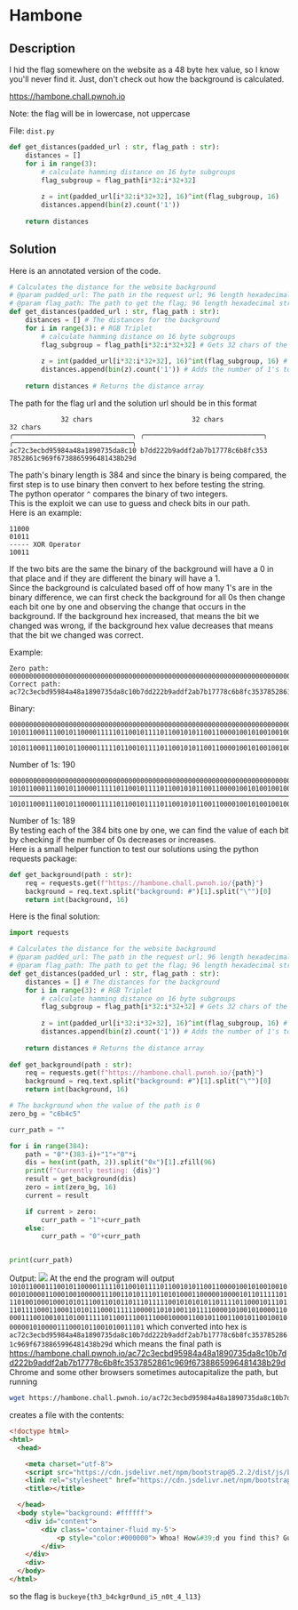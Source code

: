 # Hambone

## Description
I hid the flag somewhere on the website as a 48 byte hex value, so I know you'll never find it. Just, don't check out how the background is calculated.

https://hambone.chall.pwnoh.io

Note: the flag will be in lowercase, not uppercase

File: ``dist.py``

```py
def get_distances(padded_url : str, flag_path : str):
    distances = []
    for i in range(3):
        # calculate hamming distance on 16 byte subgroups
        flag_subgroup = flag_path[i*32:i*32+32]
                
        z = int(padded_url[i*32:i*32+32], 16)^int(flag_subgroup, 16)
        distances.append(bin(z).count('1'))  
        
    return distances
```

## Solution

Here is an annotated version of the code.

```py
# Calculates the distance for the website background
# @param padded_url: The path in the request url; 96 length hexadecimal string
# @param flag_path: The path to get the flag; 96 length hexadecimal string
def get_distances(padded_url : str, flag_path : str):
    distances = [] # The distances for the background
    for i in range(3): # RGB Triplet
        # calculate hamming distance on 16 byte subgroups
        flag_subgroup = flag_path[i*32:i*32+32] # Gets 32 chars of the string based on which iteration it is on
                
        z = int(padded_url[i*32:i*32+32], 16)^int(flag_subgroup, 16) # Gets the bit difference between the current 32 hex section and the flag 32 hex section
        distances.append(bin(z).count('1')) # Adds the number of 1's to the distance
        
    return distances # Returns the distance array
```

The path for the flag url and the solution url should be in this format
```
             32 chars                         32 chars                         32 chars           
╭──────────────────────────────╮ ╭──────────────────────────────╮ ╭──────────────────────────────╮
ac72c3ecbd95984a48a1890735da8c10 b7dd222b9addf2ab7b17778c6b8fc353 7852861c969f6738865996481438b29d
```
The path's binary length is 384 and since the binary is being compared, the first step is to use binary then convert to hex before testing the string.  
The python operator ``^`` compares the binary of two integers.  
This is the exploit we can use to guess and check bits in our path.  
Here is an example:
```
11000
01011
----- XOR Operator
10011
```
If the two bits are the same the binary of the background will have a 0 in that place and if they are different the binary will have a 1.  
Since the background is calculated based off of how many 1's are in the binary difference, we can first check the background for all 0s then change each bit one by one and observing the change that occurs in the background. If the background hex increased, that means the bit we changed was wrong, if the background hex value decreases that means that the bit we changed was correct.

Example:
```
Zero path: 000000000000000000000000000000000000000000000000000000000000000000000000000000000000000000000000
Correct path: ac72c3ecbd95984a48a1890735da8c10b7dd222b9addf2ab7b17778c6b8fc3537852861c969f6738865996481438b29d
```
Binary:
```
000000000000000000000000000000000000000000000000000000000000000000000000000000000000000000000000000000000000000000000000000000000000000000000000000000000000000000000000000000000000000000000000000000000000000000000000000000000000000000000000000000000000000000000000000000000000000000000000000000000000000000000000000000000000000000000000000000000000000000000000000000000000000000000000
101011000111001011000011111011001011110110010101100110000100101001001000101000011000100100000111001101011101101010001100000100001011011111011101001000100010101110011010110111011111001010101011011110110001011101110111100011000110101110001111110000110101001101111000010100101000011000011100100101101001111101100111001110001000011001011001100101100100100000010100001110001011001010011101
────────────────────────────────────────────────────────────────────────────────────────────────────────────────────────────────────────────────────────────────────────────────────────────────────────────────────────────────────────────────────────────────────────────────────────────────────────────────────────────────────────────────────────────────────────────────────────────────
101011000111001011000011111011001011110110010101100110000100101001001000101000011000100100000111001101011101101010001100000100001011011111011101001000100010101110011010110111011111001010101011011110110001011101110111100011000110101110001111110000110101001101111000010100101000011000011100100101101001111101100111001110001000011001011001100101100100100000010100001110001011001010011101
```
Number of 1s: 190
```
000000000000000000000000000000000000000000000000000000000000000000000000000000000000000000000000000000000000000000000000000000000000000000000000000000000000000000000000000000000000000000000000000000000000000000000000000000000000000000000000000000000000000000000000000000000000000000000000000000000000000000000000000000000000000000000000000000000000000000000000000000000000000000000001
101011000111001011000011111011001011110110010101100110000100101001001000101000011000100100000111001101011101101010001100000100001011011111011101001000100010101110011010110111011111001010101011011110110001011101110111100011000110101110001111110000110101001101111000010100101000011000011100100101101001111101100111001110001000011001011001100101100100100000010100001110001011001010011101
────────────────────────────────────────────────────────────────────────────────────────────────────────────────────────────────────────────────────────────────────────────────────────────────────────────────────────────────────────────────────────────────────────────────────────────────────────────────────────────────────────────────────────────────────────────────────────────────
101011000111001011000011111011001011110110010101100110000100101001001000101000011000100100000111001101011101101010001100000100001011011111011101001000100010101110011010110111011111001010101011011110110001011101110111100011000110101110001111110000110101001101111000010100101000011000011100100101101001111101100111001110001000011001011001100101100100100000010100001110001011001010011100
```
Number of 1s: 189  
By testing each of the 384 bits one by one, we can find the value of each bit by checking if the number of 0s decreases or increases.  
Here is a small helper function to test our solutions using the python requests package:
```py
def get_background(path : str):
    req = requests.get(f"https://hambone.chall.pwnoh.io/{path}")
    background = req.text.split("background: #")[1].split("\"")[0]
    return int(background, 16)
```
Here is the final solution:
```python
import requests

# Calculates the distance for the website background
# @param padded_url: The path in the request url; 96 length hexadecimal string
# @param flag_path: The path to get the flag; 96 length hexadecimal string
def get_distances(padded_url : str, flag_path : str):
    distances = [] # The distances for the background
    for i in range(3): # RGB Triplet
        # calculate hamming distance on 16 byte subgroups
        flag_subgroup = flag_path[i*32:i*32+32] # Gets 32 chars of the string based on which iteration it is on
                
        z = int(padded_url[i*32:i*32+32], 16)^int(flag_subgroup, 16) # Gets the bit difference between the current 32 hex section and the flag 32 hex section
        distances.append(bin(z).count('1')) # Adds the number of 1's to the distance
        
    return distances # Returns the distance array
    
def get_background(path : str):
    req = requests.get(f"https://hambone.chall.pwnoh.io/{path}")
    background = req.text.split("background: #")[1].split("\"")[0]
    return int(background, 16)

# The background when the value of the path is 0
zero_bg = "c6b4c5"

curr_path = ""

for i in range(384):
    path = "0"*(383-i)+"1"+"0"*i
    dis = hex(int(path, 2)).split("0x")[1].zfill(96)
    print(f"Currently testing: {dis}")
    result = get_background(dis)
    zero = int(zero_bg, 16)
    current = result

    if current > zero:
        curr_path = "1"+curr_path
    else:
        curr_path = "0"+curr_path


print(curr_path)
```
Output:
![](https://i.mrxbox98.me/file/2022/11/WindowsTerminal_pGQ4KOPO6G.gif)
At the end the program will output ``101011000111001011000011111011001011110110010101100110000100101001001000101000011000100100000111001101011101101010001100000100001011011111011101001000100010101110011010110111011111001010101011011110110001011101110111100011000110101110001111110000110101001101111000010100101000011000011100100101101001111101100111001110001000011001011001100101100100100000010100001110001011001010011101`` which converted into hex is ``ac72c3ecbd95984a48a1890735da8c10b7dd222b9addf2ab7b17778c6b8fc3537852861c969f6738865996481438b29d`` which means the final path is https://hambone.chall.pwnoh.io/ac72c3ecbd95984a48a1890735da8c10b7dd222b9addf2ab7b17778c6b8fc3537852861c969f6738865996481438b29d  
Chrome and some other browsers sometimes autocapitalize the path, but running 
```sh
wget https://hambone.chall.pwnoh.io/ac72c3ecbd95984a48a1890735da8c10b7dd222b9addf2ab7b17778c6b8fc3537852861c969f6738865996481438b29d
```
creates a file with the contents:
```html
<!doctype html>
<html>
  <head>

    <meta charset="utf-8">
    <script src="https://cdn.jsdelivr.net/npm/bootstrap@5.2.2/dist/js/bootstrap.bundle.min.js" integrity="sha384-OERcA2EqjJCMA+/3y+gxIOqMEjwtxJY7qPCqsdltbNJuaOe923+mo//f6V8Qbsw3" crossorigin="anonymous"></script>
    <link rel="stylesheet" href="https://cdn.jsdelivr.net/npm/bootstrap@5.2.2/dist/css/bootstrap.min.css" integrity="sha384-Zenh87qX5JnK2Jl0vWa8Ck2rdkQ2Bzep5IDxbcnCeuOxjzrPF/et3URy9Bv1WTRi" crossorigin="anonymous">
    <title></title>

  </head>
  <body style="background: #ffffff">
    <div id="content">
        <div class='container-fluid my-5'>
            <p style="color:#000000"> Whoa! How&#39;d you find this? Guess I owe you the flag: buckeye{th3_b4ckgr0und_i5_n0t_4_l13} </p>
        </div>
    </div>
    <div>
  </body>
</html>
```
so the flag is ``buckeye{th3_b4ckgr0und_i5_n0t_4_l13}``
